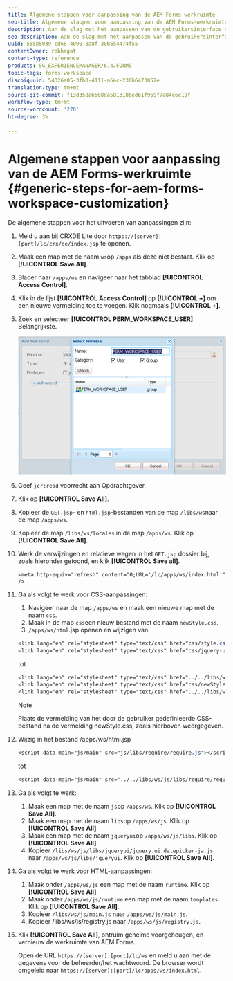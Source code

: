 ```yaml
---
title: Algemene stappen voor aanpassing van de AEM Forms-werkruimte
seo-title: Algemene stappen voor aanpassing van de AEM Forms-werkruimte
description: Aan de slag met het aanpassen van de gebruikersinterface van de AEM Forms-werkruimte.
seo-description: Aan de slag met het aanpassen van de gebruikersinterface van de AEM Forms-werkruimte.
uuid: 555b5039-cd68-4090-8a8f-30b654474f55
contentOwner: robhagat
content-type: reference
products: SG_EXPERIENCEMANAGER/6.4/FORMS
topic-tags: forms-workspace
discoiquuid: 54326a05-3fb0-4111-a6ec-230b6473052e
translation-type: tm+mt
source-git-commit: f13d358a6508da5813186ed61f959f7a84e6c19f
workflow-type: tm+mt
source-wordcount: '270'
ht-degree: 3%

---
```



# Algemene stappen voor aanpassing van de AEM Forms-werkruimte {#generic-steps-for-aem-forms-workspace-customization}

De algemene stappen voor het uitvoeren van aanpassingen zijn:

1. Meld u aan bij CRXDE Lite door `https://[server]:[port]/lc/crx/de/index.jsp` te openen.
1. Maak een map met de naam `ws`op `/apps` als deze niet bestaat. Klik op **[!UICONTROL Save All]**.
1. Blader naar `/apps/ws` en navigeer naar het tabblad **[!UICONTROL Access Control]**.
1. Klik in de lijst **[!UICONTROL Access Control]** op **[!UICONTROL +]** om een nieuwe vermelding toe te voegen. Klik nogmaals **[!UICONTROL +]**.
1. Zoek en selecteer **[!UICONTROL PERM_WORKSPACE_USER]** Belangrijkste.

   ![Selecteer PERM_WORKSPACE_USER principal als onderdeel van de algemene stappen om de HTML-werkruimte aan te passen](assets/perm_workspace_user.png)

1. Geef `jcr:read` voorrecht aan Opdrachtgever.
1. Klik op **[!UICONTROL Save All]**.
1. Kopieer de `GET.jsp`- en `html.jsp`-bestanden van de map `/libs/ws`naar de map `/apps/ws`.
1. Kopieer de map `/libs/ws/locales` in de map `/apps/ws`. Klik op **[!UICONTROL Save All]**.
1. Werk de verwijzingen en relatieve wegen in het `GET.jsp` dossier bij, zoals hieronder getoond, en klik **[!UICONTROL Save all]**.

   ```
   <meta http-equiv="refresh" content="0;URL='/lc/apps/ws/index.html'" />
   ```

1. Ga als volgt te werk voor CSS-aanpassingen:

   1. Navigeer naar de map `/apps/ws` en maak een nieuwe map met de naam `css`.
   1. Maak in de map `css`een nieuw bestand met de naam `newStyle.css`.
   1. `/apps/ws/html`.jsp openen en wijzigen van

   ```css
   <link lang="en" rel="stylesheet" type="text/css" href="css/style.css" />
   <link lang="en" rel="stylesheet" type="text/css" href="css/jquery-ui.css"/>
   ```

   tot

   ```css
   <link lang="en" rel="stylesheet" type="text/css" href="../../libs/ws/css/style.css" />
   <link lang="en" rel="stylesheet" type="text/css" href="css/newStyle.css" />
   <link lang="en" rel="stylesheet" type="text/css" href="../../libs/ws/css/jquery-ui.css"/>
   ```

   >[!NOTE]
   >
   >Plaats de vermelding van het door de gebruiker gedefinieerde CSS-bestand na de vermelding newStyle.css, zoals hierboven weergegeven.

1. Wijzig in het bestand /apps/ws/html.jsp

   ```css
   <script data-main="js/main" src="js/libs/require/require.js"></script>
   ```

   tot

   ```css
   <script data-main="js/main" src="../../libs/ws/js/libs/require/require.js"></script>
   ```

1. Ga als volgt te werk:

   1. Maak een map met de naam `js`op `/apps/ws`. Klik op **[!UICONTROL Save All]**.
   1. Maak een map met de naam `libs`op `/apps/ws/js`. Klik op **[!UICONTROL Save All]**.
   1. Maak een map met de naam `jqueryui`op `/apps/ws/js/libs`. Klik op **[!UICONTROL Save All]**.
   1. Kopieer `/libs/ws/js/libs/jqueryui/jquery.ui.datepicker-ja.js` naar `/apps/ws/js/libs/jqueryui`. Klik op **[!UICONTROL Save All]**.

1. Ga als volgt te werk voor HTML-aanpassingen:

   1. Maak onder `/apps/ws/js` een map met de naam `runtime`. Klik op **[!UICONTROL Save All]**.
   1. Maak onder `/apps/ws/js/runtime` een map met de naam `templates`. Klik op **[!UICONTROL Save All]**.
   1. Kopieer `/libs/ws/js/main.js` naar `/apps/ws/js/main.js`.
   1. Kopieer /libs/ws/js/registry.js naar `/apps/ws/js/registry.js`.

1. Klik **[!UICONTROL Save All]**, ontruim geheime voorgeheugen, en vernieuw de werkruimte van AEM Forms.

   Open de URL `https://[server]:[port]/lc/ws` en meld u aan met de gegevens voor de beheerder/het wachtwoord. De browser wordt omgeleid naar `https://[server]:[port]/lc/apps/ws/index.html`.

